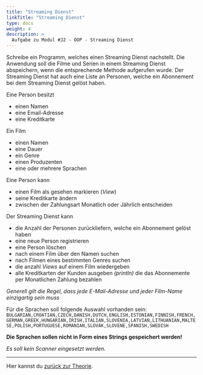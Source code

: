 ```yaml
---
title: "Streaming Dienst"
linkTitle: "Streaming Dienst"
type: docs
weight: 4
description: >
  Aufgabe zu Modul #J2 - OOP - Streaming Dienst
---
```


Schreibe ein Programm, welches einen Streaming Dienst nachstellt.
Die Anwendung soll die Filme und Serien in einem Streaming Dienst abspeichern,
wenn die entsprechende Methode aufgerufen wurde.
Der Streaming Dienst hat auch eine Liste an Personen,
welche ein Abonnement bei dem Streaming Dienst gelöst haben.

Eine Person besitzt

- einen Namen
- eine Email-Adresse
- eine Kreditkarte

Ein Film

- einen Namen
- eine Dauer
- ein Genre
- einen Produzenten
- eine oder mehrere Sprachen

Eine Person kann

- einen Film als gesehen markieren (_View_)
- seine Kreditkarte ändern
- zwischen der Zahlungsart Monatlich oder Jährlich entscheiden

Der Streaming Dienst kann

- die Anzahl der Personen zurückliefern, welche ein Abonnement gelöst haben
- eine neue Person registrieren
- eine Person löschen
- nach einem Film über den Namen suchen
- nach Filmen eines bestimmten Genres suchen
- die anzahl _Views_ auf einem Film wiedergeben
- alle Kreditkarten der Kunden ausgeben _(println)_
  die das Abonnemente per Monatlichen Zahlung bezahlen

_Generell gilt die Regel, dass jede E-Mail-Adresse und jeder Film-Name einzigartig sein muss_

Für die Sprachen soll folgende Auswahl vorhanden sein: `BULGARIAN,CROATIAN,CZECH,DANISH,DUTCH,ENGLISH,ESTONIAN,FINNISH,FRENCH,GERMAN,GREEK,HUNGARIAN,IRISH,ITALIAN,SLOVENIA,LATVIAN,LITHUANIAN,MALTESE,POLISH,PORTUGUESE,ROMANIAN,SLOVAK,SLOVENE,SPANISH,SWEDISH`

**Die Sprachen sollen nicht in Form eines Strings gespeichert werden!**

_Es soll kein Scanner eingesetzt werden._

---

Hier kannst du [zurück zur Theorie](../../../../docs/02_java/04_java-oop).
